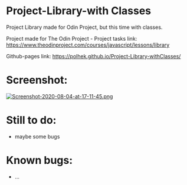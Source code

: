 # Project-Library-with Classes
Project Library made for Odin Project, but this time with classes.

Project made for The Odin Project - Project tasks link: https://www.theodinproject.com/courses/javascript/lessons/library

Github-pages link: https://polhek.github.io/Project-Library-withClasses/

# Screenshot: 


[![Screenshot-2020-08-04-at-17-11-45.png](https://i.postimg.cc/q7ZSJ7Xf/Screenshot-2020-08-04-at-17-11-45.png)](https://postimg.cc/t1W2DpMD)


# Still to do: 
  - maybe some bugs
  
# Known bugs: 
  - ...
